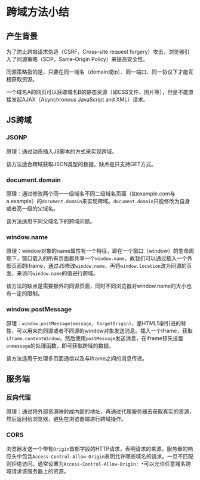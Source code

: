 # 跨域方法小结

## 产生背景

为了防止跨站请求伪造（CSRF，Cross-site request forgery）攻击，浏览器引入了同源策略（SOP，Same-Origin Policy）来提高安全性。

同源策略指的是，只要在同一域名（domain或ip）、同一端口、同一协议下才能互相获取资源。

一个域名A的网页可以获取域名B的静态资源（如CSS文件、图片等），但是不能直接发起AJAX（Asynchronous JavaScript and XML）请求。

## JS跨域

### JSONP

原理：通过动态插入JS脚本的方式来实现跨域。

该方法适合跨域获取JSON类型的数据。缺点是只支持GET方式。

### document.domain

原理：通过修改两个同一一级域名不同二级域名页面（如example.com与a.example）的`document.domain`来实现跨域。`document.domain`只能修改为自身或者高一级的父域名。

该方法适用于同父域名下的跨域问题。

### window.name

原理：window对象的name属性有一个特征，即在一个窗口（window）的生命周期下，窗口载入的所有页面都共享一个`window.name`，故我们可以通过插入一个外部页面的iframe，通过JS修改`window.name`，再将`window.location`改为同源的页面，来访问`window.name`的值进行跨域。

该方法的缺点是需要额外的同源页面，同时不同浏览器对window.name的大小也有一定的限制。

### window.postMessage

原理：`window.postMessage(message, targetOrigin)`，是HTML5新引进的特性，可以用来向同源或者不同源的window对象发送消息。插入一个iframe，获取`iframe.contentWindow`，然后使用`postMessage`发送消息，在iframe预先设置`onmessage`的处理函数，即可获取跨域的数据。

该方法适用于处理多页面通信以及与iframe之间的消息传递。

## 服务端

### 反向代理

原理：通过将外部资源映射成内部的地址，再通过代理服务器去获取真实的资源，然后返回给浏览器，避免在浏览器端进行跨域操作。

### CORS

浏览器发送一个带有`Origin`首部字段的HTTP请求，表明请求的来源。服务器的响应头中包含`Access-Control-Allow-Origin`表明允许哪些域名的请求。一旦不匹配则拒绝访问。通常设置为`Access-Control-Allow-Origin: *`可以允许任意域名跨域请求该服务器上的资源。

